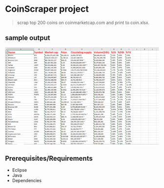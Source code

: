 # CoinScraper project

> scrap top 200 coins on coinmarketcap.com and print to coin.xlsx.

## sample output
![Sample output](https://github.com/hlongn2469/CoinScraper/blob/main/Screenshot%202021-04-28%20134430.png)

## Prerequisites/Requirements
* Eclipse 
* Java
* Dependencies
